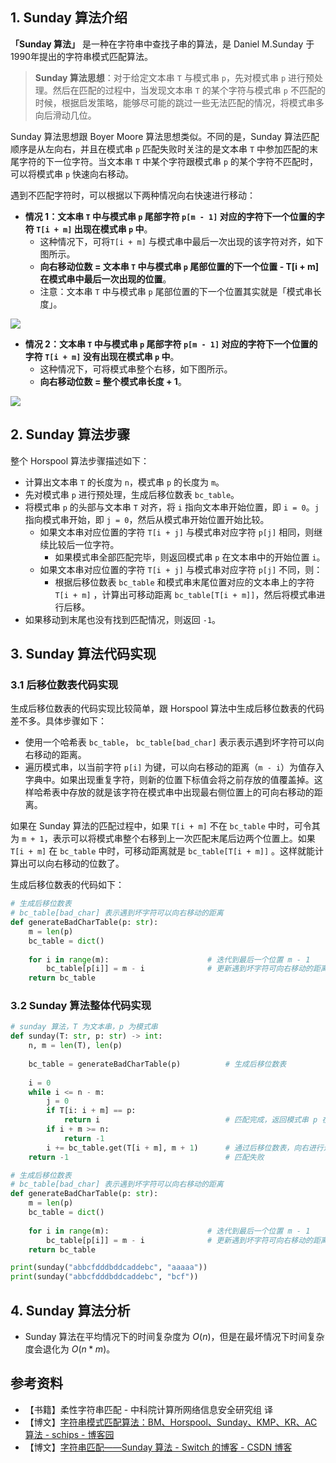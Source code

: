 ## 1. Sunday 算法介绍

**「Sunday 算法」** 是一种在字符串中查找子串的算法，是 Daniel M.Sunday 于1990年提出的字符串模式匹配算法。

> **Sunday 算法思想**：对于给定文本串 `T` 与模式串 `p`，先对模式串 `p` 进行预处理。然后在匹配的过程中，当发现文本串 `T` 的某个字符与模式串 `p` 不匹配的时候，根据启发策略，能够尽可能的跳过一些无法匹配的情况，将模式串多向后滑动几位。

Sunday 算法思想跟 Boyer Moore 算法思想类似。不同的是，Sunday 算法匹配顺序是从左向右，并且在模式串 `p` 匹配失败时关注的是文本串 `T` 中参加匹配的末尾字符的下一位字符。当文本串 `T` 中某个字符跟模式串 `p` 的某个字符不匹配时，可以将模式串 `p` 快速向右移动。

遇到不匹配字符时，可以根据以下两种情况向右快速进行移动：

- **情况 1：文本串 `T` 中与模式串 `p` 尾部字符 `p[m - 1]` 对应的字符下一个位置的字符 `T[i + m]` 出现在模式串 `p` 中**。
  - 这种情况下，可将`T[i + m]` 与模式串中最后一次出现的该字符对齐，如下图所示。
  - **向右移动位数 =  文本串 `T` 中与模式串 `p` 尾部位置的下一个位置 - T[i + m] 在模式串中最后一次出现的位置**。
  - 注意：文本串 `T` 中与模式串 `p` 尾部位置的下一个位置其实就是「模式串长度」。

![](https://qcdn.itcharge.cn/images/20220128165756.png)

- **情况 2：文本串 `T` 中与模式串 `p` 尾部字符 `p[m - 1]` 对应的字符下一个位置的字符 `T[i + m]` 没有出现在模式串 `p` 中**。
  - 这种情况下，可将模式串整个右移，如下图所示。
  - **向右移动位数 = 整个模式串长度 + 1**。

![](https://qcdn.itcharge.cn/images/20220128165811.png)

## 2. Sunday 算法步骤

整个 Horspool 算法步骤描述如下：

- 计算出文本串 `T` 的长度为 `n`，模式串 `p` 的长度为 `m`。
- 先对模式串 `p` 进行预处理，生成后移位数表 `bc_table`。
- 将模式串 `p` 的头部与文本串 `T` 对齐，将 `i` 指向文本串开始位置，即 `i = 0`。`j` 指向模式串开始，即 `j = 0`，然后从模式串开始位置开始比较。
  - 如果文本串对应位置的字符 `T[i + j]` 与模式串对应字符 `p[j]` 相同，则继续比较后一位字符。
    - 如果模式串全部匹配完毕，则返回模式串 `p` 在文本串中的开始位置 `i`。
  - 如果文本串对应位置的字符 `T[i + j]` 与模式串对应字符 `p[j]` 不同，则：
    - 根据后移位数表 `bc_table` 和模式串末尾位置对应的文本串上的字符 `T[i + m]` ，计算出可移动距离 `bc_table[T[i + m]]`，然后将模式串进行后移。
- 如果移动到末尾也没有找到匹配情况，则返回 `-1`。

## 3. Sunday 算法代码实现

### 3.1 后移位数表代码实现

生成后移位数表的代码实现比较简单，跟 Horspool 算法中生成后移位数表的代码差不多。具体步骤如下：

- 使用一个哈希表 `bc_table`， `bc_table[bad_char]` 表示表示遇到坏字符可以向右移动的距离。
- 遍历模式串，以当前字符 `p[i]` 为键，可以向右移动的距离（`m - i`）为值存入字典中。如果出现重复字符，则新的位置下标值会将之前存放的值覆盖掉。这样哈希表中存放的就是该字符在模式串中出现最右侧位置上的可向右移动的距离。

如果在 Sunday 算法的匹配过程中，如果 `T[i + m]` 不在 `bc_table` 中时，可令其为 `m + 1`，表示可以将模式串整个右移到上一次匹配末尾后边两个位置上。如果 `T[i + m]` 在 `bc_table` 中时，可移动距离就是 `bc_table[T[i + m]]` 。这样就能计算出可以向右移动的位数了。

生成后移位数表的代码如下：

```python
# 生成后移位数表
# bc_table[bad_char] 表示遇到坏字符可以向右移动的距离
def generateBadCharTable(p: str):
    m = len(p)
    bc_table = dict()
    
    for i in range(m):                      # 迭代到最后一个位置 m - 1
        bc_table[p[i]] = m - i              # 更新遇到坏字符可向右移动的距离
    return bc_table
```

### 3.2 Sunday 算法整体代码实现

```python
# sunday 算法，T 为文本串，p 为模式串
def sunday(T: str, p: str) -> int:
    n, m = len(T), len(p)
    
    bc_table = generateBadCharTable(p)          # 生成后移位数表
    
    i = 0
    while i <= n - m:
        j = 0
        if T[i: i + m] == p:
            return i                            # 匹配完成，返回模式串 p 在文本串 T 的位置
        if i + m >= n:
            return -1
        i += bc_table.get(T[i + m], m + 1)      # 通过后移位数表，向右进行进行快速移动
    return -1                                   # 匹配失败

# 生成后移位数表
# bc_table[bad_char] 表示遇到坏字符可以向右移动的距离
def generateBadCharTable(p: str):
    m = len(p)
    bc_table = dict()
    
    for i in range(m):                      # 迭代到最后一个位置 m - 1
        bc_table[p[i]] = m - i              # 更新遇到坏字符可向右移动的距离
    return bc_table

print(sunday("abbcfdddbddcaddebc", "aaaaa"))
print(sunday("abbcfdddbddcaddebc", "bcf"))
```

## 4. Sunday 算法分析

- Sunday 算法在平均情况下的时间复杂度为 $O(n)$，但是在最坏情况下时间复杂度会退化为 $O(n * m)$。

## 参考资料

- 【书籍】柔性字符串匹配 - 中科院计算所网络信息安全研究组 译
- 【博文】[字符串模式匹配算法：BM、Horspool、Sunday、KMP、KR、AC算法 - schips - 博客园](https://www.cnblogs.com/schips/p/11098041.html)
- 【博文】[字符串匹配——Sunday 算法 - Switch 的博客 - CSDN 博客](https://blog.csdn.net/q547550831/article/details/51860017)
